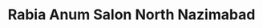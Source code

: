 ---
title: "Rabia Anum Salon North Nazimabad"
url: /karachi/rabia-anum-salon-north-nazimabad/
shop: beauty
---